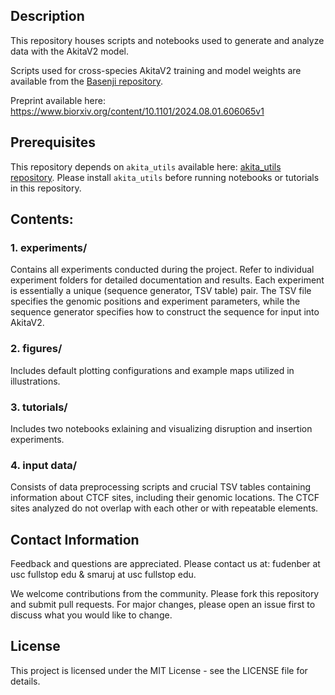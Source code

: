 ## Description

This repository houses scripts and notebooks used to generate and analyze data with the AkitaV2 model.

Scripts used for cross-species AkitaV2 training and model weights are available from the [Basenji repository](https://github.com/calico/basenji/tree/master/manuscripts/akita/v2).

Preprint available here: https://www.biorxiv.org/content/10.1101/2024.08.01.606065v1

## Prerequisites

This repository depends on `akita_utils` available here: [akita_utils repository](https://github.com/Fudenberg-Research-Group/akita_utils).
Please install `akita_utils` before running notebooks or tutorials in this repository. 

## Contents:

### 1. experiments/
Contains all experiments conducted during the project. Refer to individual experiment folders for detailed documentation and results. Each experiment is essentially a unique (sequence generator, TSV table) pair. The TSV file specifies the genomic positions and experiment parameters, while the sequence generator specifies how to construct the sequence for input into AkitaV2.

### 2. figures/
Includes default plotting configurations and example maps utilized in illustrations.

### 3. tutorials/
Includes two notebooks exlaining and visualizing disruption and insertion experiments.

### 4. input data/
Consists of data preprocessing scripts and crucial TSV tables containing information about CTCF sites, including their genomic locations. The CTCF sites analyzed do not overlap with each other or with repeatable elements.

## Contact Information

Feedback and questions are appreciated. Please contact us at: fudenber at usc fullstop edu & smaruj at usc fullstop edu.

We welcome contributions from the community. Please fork this repository and submit pull requests. For major changes, please open an issue first to discuss what you would like to change.

## License

This project is licensed under the MIT License - see the LICENSE file for details.
